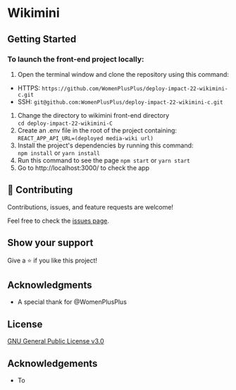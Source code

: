 # Wikimini

## Getting Started
 
### To launch the front-end project locally:

1. Open the terminal window and clone the repository using this command:

- HTTPS: `https://github.com/WomenPlusPlus/deploy-impact-22-wikimini-c.git`
- SSH: `git@github.com:WomenPlusPlus/deploy-impact-22-wikimini-c.git`

1. Change the directory to wikimini front-end directory  
`cd deploy-impact-22-wikimini-C`
2. Create an .env file in the root of the project containing:
  `REACT_APP_API_URL=(deployed media-wiki url)`
3. Install the project's dependencies by running this command:   
`npm install` or `yarn install`
4. Run this command to see the page `npm start` or `yarn start`
5. Go to http://localhost:3000/ to check the app

## 🤝 Contributing

Contributions, issues, and feature requests are welcome!

Feel free to check the [issues page](./issues).

## Show your support

Give a ⭐️ if you like this project!

## Acknowledgments

- A special thank for @WomenPlusPlus 

## License
[GNU General Public License v3.0](https://github.com/WomenPlusPlus/deploy-impact-22-wikimini-c/blob/development/LICENSE)

## Acknowledgements 
- To 
